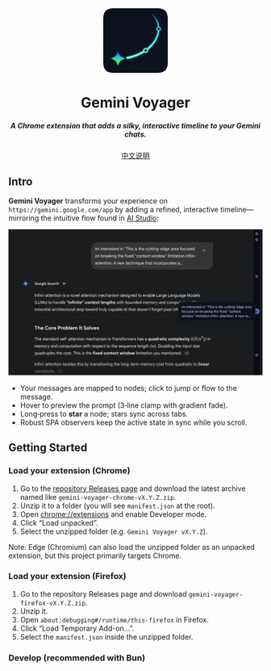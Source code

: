 <div align="center">
  <img src="public/icon-128.png" alt="logo"/>
  <h1>Gemini Voyager</h1>
  <h5>A Chrome extension that adds a silky, interactive timeline to your Gemini chats.</h5>
</div>

<p align="center">
  <a href="./README_ZH.md">中文说明</a>
</p>

## Intro <a name="intro"></a>

**Gemini Voyager** transforms your experience on `https://gemini.google.com/app` by adding a refined, interactive timeline—mirroring the intuitive flow found in [AI Studio](https://aistudio.google.com/):

<div align="center">
  <img src="public/teaser.png" alt="teaser"/>
</div>

- Your messages are mapped to nodes; click to jump or flow to the message.
- Hover to preview the prompt (3‑line clamp with gradient fade).
- Long‑press to **star** a node; stars sync across tabs. 
- Robust SPA observers keep the active state in sync while you scroll.


## Getting Started <a name="gettingStarted"></a>

### Load your extension (Chrome)

1. Go to the [repository Releases page](https://github.com/Nagi-ovo/gemini-voyager/releases) and download the latest archive named like `gemini-voyager-chrome-vX.Y.Z.zip`.
2. Unzip it to a folder (you will see `manifest.json` at the root).
3. Open [chrome://extensions](chrome://extensions) and enable Developer mode.
4. Click “Load unpacked”.
5. Select the unzipped folder (e.g. `Gemini Voyager vX.Y.Z`).

Note: Edge (Chromium) can also load the unzipped folder as an unpacked extension, but this project primarily targets Chrome.

### Load your extension (Firefox)

1. Go to the repository Releases page and download `gemini-voyager-firefox-vX.Y.Z.zip`.
2. Unzip it.
3. Open `about:debugging#/runtime/this-firefox` in Firefox.
4. Click “Load Temporary Add-on…”.
5. Select the `manifest.json` inside the unzipped folder.

### Develop (recommended with Bun)